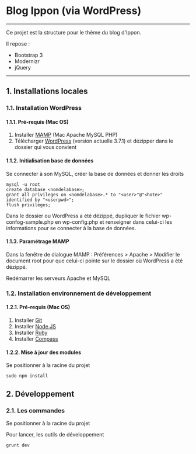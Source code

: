 # Blog Ippon (via WordPress)
***

Ce projet est la structure pour le thème du blog d'Ippon.

Il repose :

- Bootstrap 3
- Modernizr
- jQuery

***

## 1. Installations locales

### 1.1. Installation WordPress

#### 1.1.1. Pré-requis (Mac OS)

1. Installer [MAMP](http://www.mamp.info/en/downloads/index.html) (Mac Apache MySQL PHP)
2. Télécharger [WordPress](http://wordpress.org/download/) (version actuelle 3.7.1) et dézipper dans le dossier qui vous convient


#### 1.1.2. Initialisation base de données

Se connecter à son MySQL, créer la base de données et donner les droits

	mysql -u root
	create database <nomdelabase>;
	grant all privileges on <nomdelabase>.* to "<user>"@"<hote>" identified by "<userpwd>";
	flush privileges;

Dans le dossier ou WordPress a été dézippé, dupliquer le fichier wp-confog-sample.php en wp-config.php et renseigner dans celui-ci les informations pour se connecter à la base de données.

#### 1.1.3. Paramétrage MAMP

Dans la fenêtre de dialogue MAMP : Préférences > Apache > Modifier le document root pour que celui-ci pointe sur le dossier où WordPress a été dézippé.

Redémarrer les serveurs Apache et MySQL

### 1.2. Installation environnement de développement

#### 1.2.1. Pré-requis (Mac OS)

1. Installer [Git](http://git-scm.com/)
2. Installer [Node JS](http://nodejs.org/)
3. Installer [Ruby](http://www.ruby-lang.org/fr/)
4. Installer [Compass](http://compass-style.org/install/)

#### 1.2.2. Mise à jour des modules

Se positionner à la racine du projet

	sudo npm install
	
## 2. Développement

### 2.1. Les commandes

Se positionner à la racine du projet

Pour lancer, les outils de développement

	grunt dev


